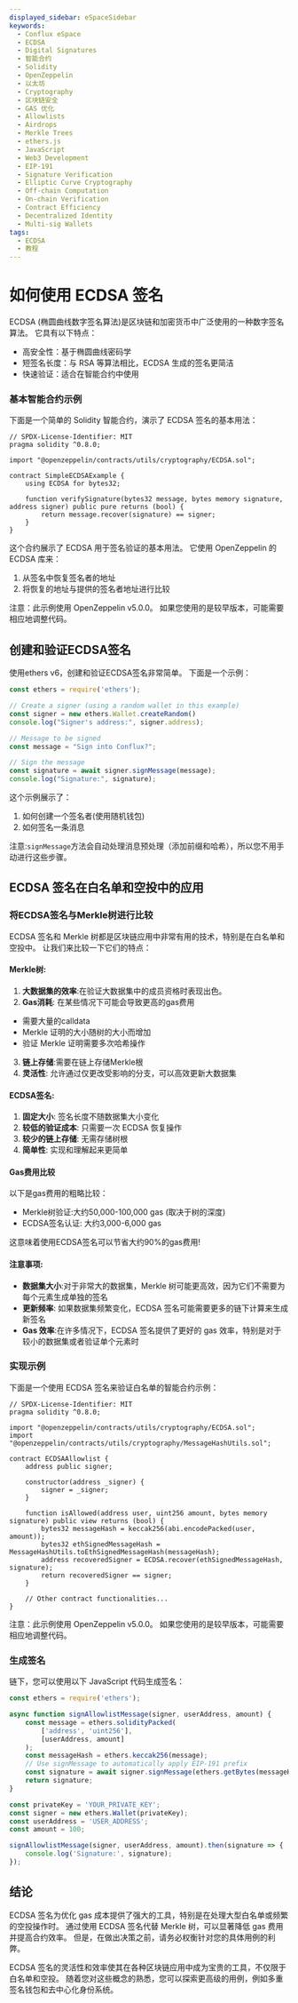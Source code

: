 ```yaml
---
displayed_sidebar: eSpaceSidebar
keywords:
  - Conflux eSpace
  - ECDSA
  - Digital Signatures
  - 智能合约
  - Solidity
  - OpenZeppelin
  - 以太坊
  - Cryptography
  - 区块链安全
  - GAS 优化
  - Allowlists
  - Airdrops
  - Merkle Trees
  - ethers.js
  - JavaScript
  - Web3 Development
  - EIP-191
  - Signature Verification
  - Elliptic Curve Cryptography
  - Off-chain Computation
  - On-chain Verification
  - Contract Efficiency
  - Decentralized Identity
  - Multi-sig Wallets
tags:
  - ECDSA
  - 教程
---
```


# 如何使用 ECDSA 签名

ECDSA (椭圆曲线数字签名算法)是区块链和加密货币中广泛使用的一种数字签名算法。 它具有以下特点：

- 高安全性：基于椭圆曲线密码学
- 短签名长度：与 RSA 等算法相比，ECDSA 生成的签名更简洁
- 快速验证：适合在智能合约中使用

### 基本智能合约示例

下面是一个简单的 Solidity 智能合约，演示了 ECDSA 签名的基本用法：

```solidity
// SPDX-License-Identifier: MIT
pragma solidity ^0.8.0;

import "@openzeppelin/contracts/utils/cryptography/ECDSA.sol";

contract SimpleECDSAExample {
    using ECDSA for bytes32;

    function verifySignature(bytes32 message, bytes memory signature, address signer) public pure returns (bool) {
        return message.recover(signature) == signer;
    }
}
```

这个合约展示了 ECDSA 用于签名验证的基本用法。 它使用 OpenZeppelin 的 ECDSA 库来：

1. 从签名中恢复签名者的地址
2. 将恢复的地址与提供的签名者地址进行比较

注意：此示例使用 OpenZeppelin v5.0.0。 如果您使用的是较早版本，可能需要相应地调整代码。

## 创建和验证ECDSA签名

使用ethers v6，创建和验证ECDSA签名非常简单。 下面是一个示例：

```javascript
const ethers = require('ethers');

// Create a signer (using a random wallet in this example)
const signer = new ethers.Wallet.createRandom()
console.log("Signer's address:", signer.address);

// Message to be signed
const message = "Sign into Conflux?";

// Sign the message
const signature = await signer.signMessage(message);
console.log("Signature:", signature);
```

这个示例展示了：

1. 如何创建一个签名者(使用随机钱包)
2. 如何签名一条消息

注意:`signMessage`方法会自动处理消息预处理（添加前缀和哈希），所以您不用手动进行这些步骤。

## ECDSA 签名在白名单和空投中的应用

### 将ECDSA签名与Merkle树进行比较

ECDSA 签名和 Merkle 树都是区块链应用中非常有用的技术，特别是在白名单和空投中。 让我们来比较一下它们的特点：

#### Merkle树:

1. **大数据集的效率**:在验证大数据集中的成员资格时表现出色。
2. **Gas消耗**: 在某些情况下可能会导致更高的gas费用
  - 需要大量的calldata
  - Merkle 证明的大小随树的大小而增加
  - 验证 Merkle 证明需要多次哈希操作
3. **链上存储**:需要在链上存储Merkle根
4. **灵活性**: 允许通过仅更改受影响的分支，可以高效更新大数据集

#### ECDSA签名:

1. **固定大小**: 签名长度不随数据集大小变化
2. **较低的验证成本**: 只需要一次 ECDSA 恢复操作
3. **较少的链上存储**: 无需存储树根
4. **简单性**: 实现和理解起来更简单

#### Gas费用比较

以下是gas费用的粗略比较：

- Merkle树验证:大约50,000-100,000 gas (取决于树的深度)
- ECDSA签名认证: 大约3,000-6,000 gas

这意味着使用ECDSA签名可以节省大约90%的gas费用!

#### 注意事项:

- **数据集大小**:对于非常大的数据集，Merkle 树可能更高效，因为它们不需要为每个元素生成单独的签名
- **更新频率**: 如果数据集频繁变化，ECDSA 签名可能需要更多的链下计算来生成新签名
- **Gas 效率**:在许多情况下，ECDSA 签名提供了更好的 gas 效率，特别是对于较小的数据集或者验证单个元素时

### 实现示例

下面是一个使用 ECDSA 签名来验证白名单的智能合约示例：

```solidity
// SPDX-License-Identifier: MIT
pragma solidity ^0.8.0;

import "@openzeppelin/contracts/utils/cryptography/ECDSA.sol";
import "@openzeppelin/contracts/utils/cryptography/MessageHashUtils.sol";

contract ECDSAAllowlist {
    address public signer;

    constructor(address _signer) {
        signer = _signer;
    }

    function isAllowed(address user, uint256 amount, bytes memory signature) public view returns (bool) {
        bytes32 messageHash = keccak256(abi.encodePacked(user, amount));
        bytes32 ethSignedMessageHash = MessageHashUtils.toEthSignedMessageHash(messageHash);
        address recoveredSigner = ECDSA.recover(ethSignedMessageHash, signature);
        return recoveredSigner == signer;
    }

    // Other contract functionalities...
}
```

注意：此示例使用 OpenZeppelin v5.0.0。 如果您使用的是较早版本，可能需要相应地调整代码。

### 生成签名

链下，您可以使用以下 JavaScript 代码生成签名：

```javascript
const ethers = require('ethers');

async function signAllowlistMessage(signer, userAddress, amount) {
    const message = ethers.solidityPacked(
        ['address', 'uint256'],
        [userAddress, amount]
    );
    const messageHash = ethers.keccak256(message);
    // Use signMessage to automatically apply EIP-191 prefix
    const signature = await signer.signMessage(ethers.getBytes(messageHash));
    return signature;
}

const privateKey = 'YOUR_PRIVATE_KEY';
const signer = new ethers.Wallet(privateKey);
const userAddress = 'USER_ADDRESS';
const amount = 100;

signAllowlistMessage(signer, userAddress, amount).then(signature => {
    console.log('Signature:', signature);
});
```

## 结论

ECDSA 签名为优化 gas 成本提供了强大的工具，特别是在处理大型白名单或频繁的空投操作时。 通过使用 ECDSA 签名代替 Merkle 树，可以显著降低 gas 费用并提高合约效率。 但是，在做出决策之前，请务必权衡针对您的具体用例的利弊。

ECDSA 签名的灵活性和效率使其在各种区块链应用中成为宝贵的工具，不仅限于白名单和空投。 随着您对这些概念的熟悉，您可以探索更高级的用例，例如多重签名钱包和去中心化身份系统。
